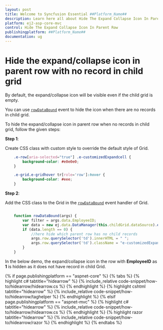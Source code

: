 ```yaml
---
layout: post
title: Welcome to Syncfusion Essential ##Platform_Name##
description: Learn here all about Hide The Expand Collapse Icon In Parent Row of Syncfusion Essential ##Platform_Name## widgets based on HTML5 and jQuery.
platform: ej2-asp-core-mvc
control: Hide The Expand Collapse Icon In Parent Row
publishingplatform: ##Platform_Name##
documentation: ug
---
```



# Hide the expand/collapse icon in parent row with no record in child grid

By default, the expand/collapse icon will be visible even if the child grid is empty.

You can use [`rowDataBound`](https://help.syncfusion.com/cr/aspnetcore-js2/Syncfusion.EJ2.Grids.Grid.html#Syncfusion_EJ2_Grids_Grid_RowDataBound) event to hide the icon when there are no records in child grid.

To hide the expand/collapse icon in parent row when no records in child grid, follow the given steps:

**Step 1**:

Create CSS class with custom style to override the default style of Grid.

```css
    .e-row[aria-selected="true"] .e-customizedExpandcell {
        background-color: #e0e0e0;
    }

    .e-grid.e-gridhover tr[role='row']:hover {
        background-color: #eee;
    }

```

**Step 2**:

Add the CSS class to the Grid in the [`rowDataBound`](https://help.syncfusion.com/cr/aspnetcore-js2/Syncfusion.EJ2.Grids.Grid.html#Syncfusion_EJ2_Grids_Grid_RowDataBound) event handler of Grid.

```typescript

    function rowDataBound(args) {
        var filter = args.data.EmployeeID;
        var data = new ej.data.DataManager(this.childGrid.dataSource).executeLocal(new ej.data.Query().where("EmployeeID", "equal", parseInt(filter), true));
        if (data.length == 0) {
            //here hide which parent row has no child records
            args.row.querySelector('td').innerHTML = " ";
            args.row.querySelector('td').className = "e-customizedExpandcell";
        }
    }

```

In the below demo, the expand/collapse icon in the row with **EmployeeID** as **1** is hidden as it does not have record in child Grid.

{% if page.publishingplatform == "aspnet-core" %}
{% tabs %}
{% highlight c# tabtitle="hidearrow" %}
{% include_relative code-snippet/how-to/hidearrow/hidearrow.cs %}
{% endhighlight %}
{% highlight cshtml tabtitle="hidearrow" %}
{% include_relative code-snippet/how-to/hidearrow/taghelper %}
{% endhighlight %}
{% elsif page.publishingplatform == "aspnet-mvc" %}
{% highlight c# tabtitle="hidearrow" %}
{% include_relative code-snippet/how-to/hidearrow/hidearrow.cs %}
{% endhighlight %}
{% highlight razor tabtitle="hidearrow" %}
{% include_relative code-snippet/how-to/hidearrow/razor %}
{% endhighlight %}
{% endtabs %}


